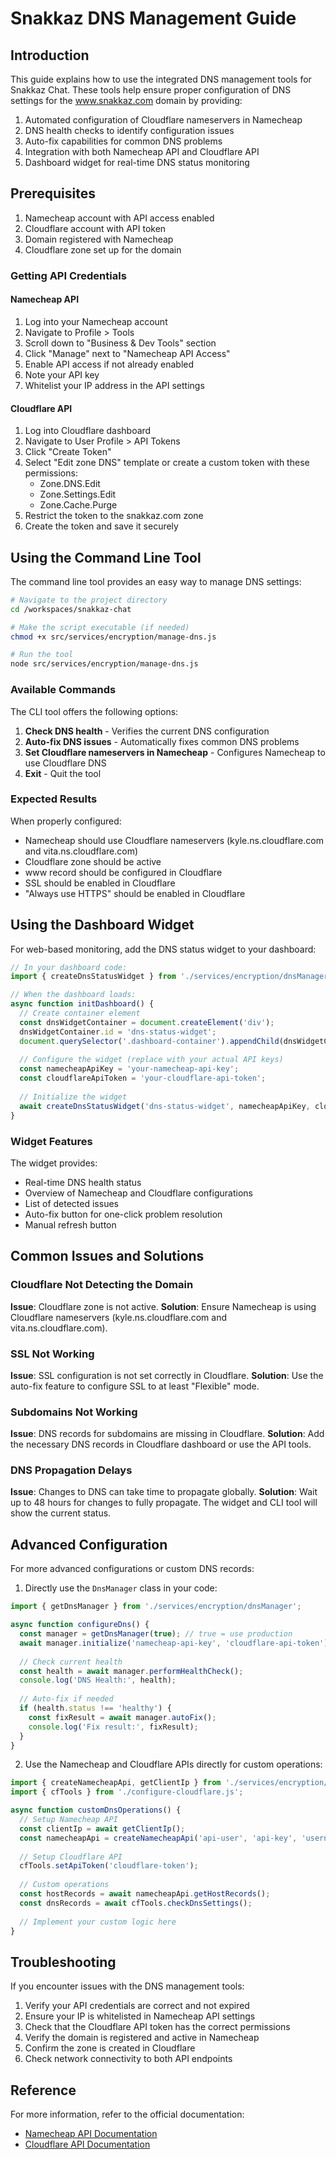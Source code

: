 # Snakkaz DNS Management Guide

## Introduction

This guide explains how to use the integrated DNS management tools for Snakkaz Chat. These tools help ensure proper configuration of DNS settings for the www.snakkaz.com domain by providing:

1. Automated configuration of Cloudflare nameservers in Namecheap
2. DNS health checks to identify configuration issues
3. Auto-fix capabilities for common DNS problems
4. Integration with both Namecheap API and Cloudflare API
5. Dashboard widget for real-time DNS status monitoring

## Prerequisites

1. Namecheap account with API access enabled
2. Cloudflare account with API token
3. Domain registered with Namecheap
4. Cloudflare zone set up for the domain

### Getting API Credentials

#### Namecheap API

1. Log into your Namecheap account
2. Navigate to Profile > Tools
3. Scroll down to "Business & Dev Tools" section
4. Click "Manage" next to "Namecheap API Access"
5. Enable API access if not already enabled
6. Note your API key
7. Whitelist your IP address in the API settings

#### Cloudflare API

1. Log into Cloudflare dashboard
2. Navigate to User Profile > API Tokens
3. Click "Create Token"
4. Select "Edit zone DNS" template or create a custom token with these permissions:
   - Zone.DNS.Edit
   - Zone.Settings.Edit
   - Zone.Cache.Purge
5. Restrict the token to the snakkaz.com zone
6. Create the token and save it securely

## Using the Command Line Tool

The command line tool provides an easy way to manage DNS settings:

```bash
# Navigate to the project directory
cd /workspaces/snakkaz-chat

# Make the script executable (if needed)
chmod +x src/services/encryption/manage-dns.js

# Run the tool
node src/services/encryption/manage-dns.js
```

### Available Commands

The CLI tool offers the following options:

1. **Check DNS health** - Verifies the current DNS configuration
2. **Auto-fix DNS issues** - Automatically fixes common DNS problems
3. **Set Cloudflare nameservers in Namecheap** - Configures Namecheap to use Cloudflare DNS
4. **Exit** - Quit the tool

### Expected Results

When properly configured:

- Namecheap should use Cloudflare nameservers (kyle.ns.cloudflare.com and vita.ns.cloudflare.com)
- Cloudflare zone should be active
- www record should be configured in Cloudflare
- SSL should be enabled in Cloudflare
- "Always use HTTPS" should be enabled in Cloudflare

## Using the Dashboard Widget

For web-based monitoring, add the DNS status widget to your dashboard:

```javascript
// In your dashboard code:
import { createDnsStatusWidget } from './services/encryption/dnsManager';

// When the dashboard loads:
async function initDashboard() {
  // Create container element
  const dnsWidgetContainer = document.createElement('div');
  dnsWidgetContainer.id = 'dns-status-widget';
  document.querySelector('.dashboard-container').appendChild(dnsWidgetContainer);
  
  // Configure the widget (replace with your actual API keys)
  const namecheapApiKey = 'your-namecheap-api-key';
  const cloudflareApiToken = 'your-cloudflare-api-token';
  
  // Initialize the widget
  await createDnsStatusWidget('dns-status-widget', namecheapApiKey, cloudflareApiToken);
}
```

### Widget Features

The widget provides:

- Real-time DNS health status
- Overview of Namecheap and Cloudflare configurations
- List of detected issues
- Auto-fix button for one-click problem resolution
- Manual refresh button

## Common Issues and Solutions

### Cloudflare Not Detecting the Domain

**Issue**: Cloudflare zone is not active.
**Solution**: Ensure Namecheap is using Cloudflare nameservers (kyle.ns.cloudflare.com and vita.ns.cloudflare.com).

### SSL Not Working

**Issue**: SSL configuration is not set correctly in Cloudflare.
**Solution**: Use the auto-fix feature to configure SSL to at least "Flexible" mode.

### Subdomains Not Working

**Issue**: DNS records for subdomains are missing in Cloudflare.
**Solution**: Add the necessary DNS records in Cloudflare dashboard or use the API tools.

### DNS Propagation Delays

**Issue**: Changes to DNS can take time to propagate globally.
**Solution**: Wait up to 48 hours for changes to fully propagate. The widget and CLI tool will show the current status.

## Advanced Configuration

For more advanced configurations or custom DNS records:

1. Directly use the `DnsManager` class in your code:

```typescript
import { getDnsManager } from './services/encryption/dnsManager';

async function configureDns() {
  const manager = getDnsManager(true); // true = use production
  await manager.initialize('namecheap-api-key', 'cloudflare-api-token');
  
  // Check current health
  const health = await manager.performHealthCheck();
  console.log('DNS Health:', health);
  
  // Auto-fix if needed
  if (health.status !== 'healthy') {
    const fixResult = await manager.autoFix();
    console.log('Fix result:', fixResult);
  }
}
```

2. Use the Namecheap and Cloudflare APIs directly for custom operations:

```typescript
import { createNamecheapApi, getClientIp } from './services/encryption/namecheapApi';
import { cfTools } from './configure-cloudflare.js';

async function customDnsOperations() {
  // Setup Namecheap API
  const clientIp = await getClientIp();
  const namecheapApi = createNamecheapApi('api-user', 'api-key', 'username', clientIp, true);
  
  // Setup Cloudflare API
  cfTools.setApiToken('cloudflare-token');
  
  // Custom operations
  const hostRecords = await namecheapApi.getHostRecords();
  const dnsRecords = await cfTools.checkDnsSettings();
  
  // Implement your custom logic here
}
```

## Troubleshooting

If you encounter issues with the DNS management tools:

1. Verify your API credentials are correct and not expired
2. Ensure your IP is whitelisted in Namecheap API settings
3. Check that the Cloudflare API token has the correct permissions
4. Verify the domain is registered and active in Namecheap
5. Confirm the zone is created in Cloudflare
6. Check network connectivity to both API endpoints

## Reference

For more information, refer to the official documentation:

- [Namecheap API Documentation](https://www.namecheap.com/support/api/intro/)
- [Cloudflare API Documentation](https://api.cloudflare.com/)
